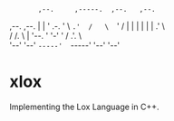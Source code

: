            ,--.     ,-----.  ,--.   ,--. 
,--.  ,--. |  |    '  .-.  '  \  `.'  /  
 \  `'  /  |  |    |  | |  |   .'    \   
 /  /.  \  |  '--. '  '-'  '  /  .'.  \  
'--'  '--' `-----'  `-----'  '--'   '--'



# xlox
Implementing the Lox Language in C++.
